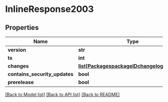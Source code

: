 # InlineResponse2003

## Properties
Name | Type | Description | Notes
------------ | ------------- | ------------- | -------------
**version** | **str** |  | 
**ts** | **int** |  | 
**changes** | [**list[PackagespackageIDchangelogChanges]**](PackagespackageIDchangelogChanges.md) |  | [optional] 
**contains_security_updates** | **bool** |  | 
**prerelease** | **bool** |  | 

[[Back to Model list]](../README.md#documentation-for-models) [[Back to API list]](../README.md#documentation-for-api-endpoints) [[Back to README]](../README.md)

